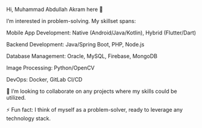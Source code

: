 Hi, Muhammad Abdullah Akram here 👋


I’m interested in problem-solving. My skillset spans:

Mobile App Development: Native (Android/Java/Kotlin), Hybrid (Flutter/Dart)
  
Backend Development: Java/Spring Boot, PHP, Node.js

Database Management: Oracle, MySQL, Firebase, MongoDB
  
Image Processing: Python/OpenCV

DevOps: Docker, GitLab CI/CD


👯 I’m looking to collaborate on any projects where my skills could be utilized.

⚡ Fun fact: I think of myself as a problem-solver, ready to leverage any technology stack.
